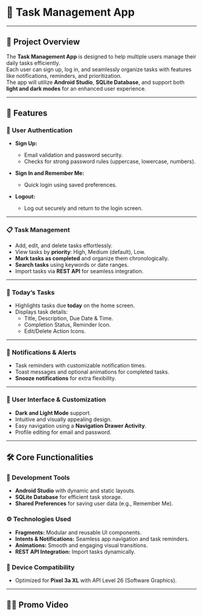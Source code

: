 # 📝 **Task Management App**  

---

## 🌟 **Project Overview**  
The **Task Management App** is designed to help multiple users manage their daily tasks efficiently.  
Each user can sign up, log in, and seamlessly organize tasks with features like notifications, reminders, and prioritization.  
The app will utilize **Android Studio**, **SQLite Database**, and support both **light and dark modes** for an enhanced user experience.

---

## 🚀 **Features**  

### 🔐 **User Authentication**  
- **Sign Up:**  
  - Email validation and password security.  
  - Checks for strong password rules (uppercase, lowercase, numbers).  

- **Sign In and Remember Me:**  
  - Quick login using saved preferences.  

- **Logout:**  
  - Log out securely and return to the login screen.  

---

### 📋 **Task Management**  
- Add, edit, and delete tasks effortlessly.  
- View tasks by **priority**: High, Medium (default), Low.  
- **Mark tasks as completed** and organize them chronologically.  
- **Search tasks** using keywords or date ranges.  
- Import tasks via **REST API** for seamless integration.  

---

### 📅 **Today’s Tasks**  
- Highlights tasks due **today** on the home screen.  
- Displays task details:  
  - Title, Description, Due Date & Time.  
  - Completion Status, Reminder Icon.  
  - Edit/Delete Action Icons.  

---

### 🎉 **Notifications & Alerts**  
- Task reminders with customizable notification times.  
- Toast messages and optional animations for completed tasks.  
- **Snooze notifications** for extra flexibility.

---

### 🎨 **User Interface & Customization**  
- **Dark and Light Mode** support.  
- Intuitive and visually appealing design.  
- Easy navigation using a **Navigation Drawer Activity**.  
- Profile editing for email and password.  

---

## 🛠️ **Core Functionalities**  

### **🧰 Development Tools**  
- **Android Studio** with dynamic and static layouts.  
- **SQLite Database** for efficient task storage.  
- **Shared Preferences** for saving user data (e.g., Remember Me).  

### **⚙️ Technologies Used**  
- **Fragments:** Modular and reusable UI components.  
- **Intents & Notifications:** Seamless app navigation and task reminders.  
- **Animations:** Smooth and engaging visual transitions.  
- **REST API Integration:** Import tasks dynamically.  

### **📱 Device Compatibility**  
- Optimized for **Pixel 3a XL** with API Level 26 (Software Graphics).  

---

## 🎥✨ Promo Video













